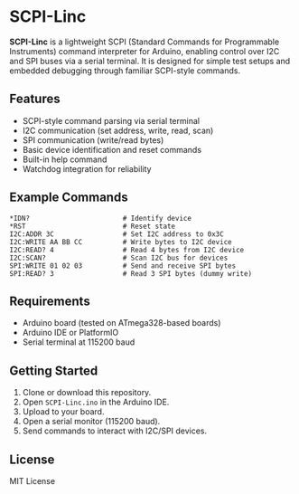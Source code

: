 # SCPI-Linc

**SCPI-Linc** is a lightweight SCPI (Standard Commands for Programmable Instruments) command interpreter for Arduino, enabling control over I2C and SPI buses via a serial terminal. It is designed for simple test setups and embedded debugging through familiar SCPI-style commands.

## Features

* SCPI-style command parsing via serial terminal
* I2C communication (set address, write, read, scan)
* SPI communication (write/read bytes)
* Basic device identification and reset commands
* Built-in help command
* Watchdog integration for reliability

## Example Commands

```text
*IDN?                       # Identify device
*RST                        # Reset state
I2C:ADDR 3C                 # Set I2C address to 0x3C
I2C:WRITE AA BB CC          # Write bytes to I2C device
I2C:READ? 4                 # Read 4 bytes from I2C device
I2C:SCAN?                   # Scan I2C bus for devices
SPI:WRITE 01 02 03          # Send and receive SPI bytes
SPI:READ? 3                 # Read 3 SPI bytes (dummy write)
```

## Requirements

* Arduino board (tested on ATmega328-based boards)
* Arduino IDE or PlatformIO
* Serial terminal at 115200 baud

## Getting Started

1. Clone or download this repository.
2. Open `SCPI-Linc.ino` in the Arduino IDE.
3. Upload to your board.
4. Open a serial monitor (115200 baud).
5. Send commands to interact with I2C/SPI devices.

## License

MIT License
